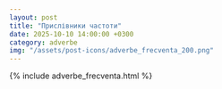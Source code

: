 ```yaml
---
layout: post
title: "Прислівники частоти"
date: 2025-10-10 14:00:00 +0300
category: adverbe
img: "/assets/post-icons/adverbe_frecventa_200.png"
---
```


{% include adverbe_frecventa.html %}
